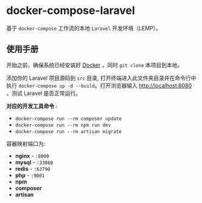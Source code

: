 # docker-compose-laravel
基于 `docker-compose` 工作流的本地 `Laravel` 开发环境（LEMP）。

## 使用手册

开始之前，确保系统已经安装好 [Docker](https://docs.docker.com/docker-for-mac/install/) ，同时 `git clone` 本项目到本地。

添加你的 Laravel 项目源码到 `src` 目录, 打开终端进入此文件夹目录并在命令行中执行 `docker-compose up -d --build`。打开浏览器输入 [http://localhost:8080](http://localhost:8080) ，测试 Laravel 是否正常运行。

**对应的开发工具命令** :
- `docker-compose run --rm composer update`
- `docker-compose run --rm npm run dev`
- `docker-compose run --rm artisan migrate` 

容器映射端口为:
- **nginx** - `:8000`
- **mysql** - `:33060`
- **redis** - `:63790`
- **php** - `:9001`
- **npm**
- **composer**
- **artisan**


